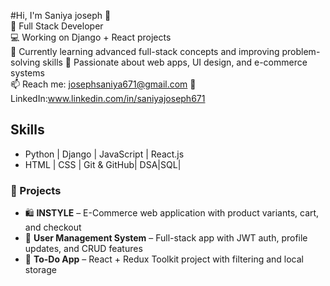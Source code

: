 #Hi, I'm Saniya joseph 👋  
🌸 Full Stack Developer  
💻 Working on Django + React projects  
🚀 Currently learning advanced full-stack concepts and improving problem-solving skills 
🎯 Passionate about web apps, UI design, and e-commerce systems  
📫 Reach me: josephsaniya671@gmail.com
💼 LinkedIn:www.linkedin.com/in/saniyajoseph671


## Skills
- Python | Django | JavaScript | React.js
- HTML | CSS | Git & GitHub| DSA|SQL|


### 💼 Projects
- 🛍️ **INSTYLE** – E-Commerce web application with product variants, cart, and checkout  
- 👥 **User Management System** – Full-stack app with JWT auth, profile updates, and CRUD features  
- 📝 **To-Do App** – React + Redux Toolkit project with filtering and local storage  

<!---
saniyajoseph112/saniyajoseph112 is a ✨ special ✨ repository because its `README.md` (this file) appears on your GitHub profile.
You can click the Preview link to take a look at your changes.
--->
